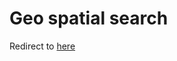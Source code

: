 # Geo spatial search

Redirect to [here](https://github.com/blevesearch/bleve/blob/master/geo/README.md)
